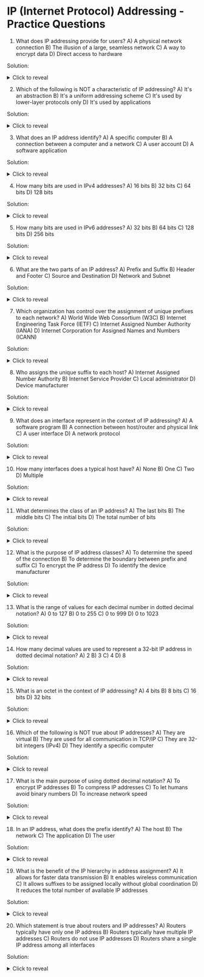 # IP (Internet Protocol) Addressing - Practice Questions

1. What does IP addressing provide for users?
   A) A physical network connection
   B) The illusion of a large, seamless network
   C) A way to encrypt data
   D) Direct access to hardware

Solution: <details><summary>Click to reveal</summary>B) The illusion of a large, seamless network</details>

2. Which of the following is NOT a characteristic of IP addressing?
   A) It's an abstraction
   B) It's a uniform addressing scheme
   C) It's used by lower-layer protocols only
   D) It's used by applications

Solution: <details><summary>Click to reveal</summary>C) It's used by lower-layer protocols only</details>

3. What does an IP address identify?
   A) A specific computer
   B) A connection between a computer and a network
   C) A user account
   D) A software application

Solution: <details><summary>Click to reveal</summary>B) A connection between a computer and a network</details>

4. How many bits are used in IPv4 addresses?
   A) 16 bits
   B) 32 bits
   C) 64 bits
   D) 128 bits

Solution: <details><summary>Click to reveal</summary>B) 32 bits</details>

5. How many bits are used in IPv6 addresses?
   A) 32 bits
   B) 64 bits
   C) 128 bits
   D) 256 bits

Solution: <details><summary>Click to reveal</summary>C) 128 bits</details>

6. What are the two parts of an IP address?
   A) Prefix and Suffix
   B) Header and Footer
   C) Source and Destination
   D) Network and Subnet

Solution: <details><summary>Click to reveal</summary>A) Prefix and Suffix</details>

7. Which organization has control over the assignment of unique prefixes to each network?
   A) World Wide Web Consortium (W3C)
   B) Internet Engineering Task Force (IETF)
   C) Internet Assigned Number Authority (IANA)
   D) Internet Corporation for Assigned Names and Numbers (ICANN)

Solution: <details><summary>Click to reveal</summary>C) Internet Assigned Number Authority (IANA)</details>

8. Who assigns the unique suffix to each host?
   A) Internet Assigned Number Authority
   B) Internet Service Provider
   C) Local administrator
   D) Device manufacturer

Solution: <details><summary>Click to reveal</summary>C) Local administrator</details>

9. What does an interface represent in the context of IP addressing?
   A) A software program
   B) A connection between host/router and physical link
   C) A user interface
   D) A network protocol

Solution: <details><summary>Click to reveal</summary>B) A connection between host/router and physical link</details>

10. How many interfaces does a typical host have?
    A) None
    B) One
    C) Two
    D) Multiple

Solution: <details><summary>Click to reveal</summary>B) One</details>

11. What determines the class of an IP address?
    A) The last bits
    B) The middle bits
    C) The initial bits
    D) The total number of bits

Solution: <details><summary>Click to reveal</summary>C) The initial bits</details>

12. What is the purpose of IP address classes?
    A) To determine the speed of the connection
    B) To determine the boundary between prefix and suffix
    C) To encrypt the IP address
    D) To identify the device manufacturer

Solution: <details><summary>Click to reveal</summary>B) To determine the boundary between prefix and suffix</details>

13. What is the range of values for each decimal number in dotted decimal notation?
    A) 0 to 127
    B) 0 to 255
    C) 0 to 999
    D) 0 to 1023

Solution: <details><summary>Click to reveal</summary>B) 0 to 255</details>

14. How many decimal values are used to represent a 32-bit IP address in dotted decimal notation?
    A) 2
    B) 3
    C) 4
    D) 8

Solution: <details><summary>Click to reveal</summary>C) 4</details>

15. What is an octet in the context of IP addressing?
    A) 4 bits
    B) 8 bits
    C) 16 bits
    D) 32 bits

Solution: <details><summary>Click to reveal</summary>B) 8 bits</details>

16. Which of the following is NOT true about IP addresses?
    A) They are virtual
    B) They are used for all communication in TCP/IP
    C) They are 32-bit integers (IPv4)
    D) They identify a specific computer

Solution: <details><summary>Click to reveal</summary>D) They identify a specific computer</details>

17. What is the main purpose of using dotted decimal notation?
    A) To encrypt IP addresses
    B) To compress IP addresses
    C) To let humans avoid binary numbers
    D) To increase network speed

Solution: <details><summary>Click to reveal</summary>C) To let humans avoid binary numbers</details>

18. In an IP address, what does the prefix identify?
    A) The host
    B) The network
    C) The application
    D) The user

Solution: <details><summary>Click to reveal</summary>B) The network</details>

19. What is the benefit of the IP hierarchy in address assignment?
    A) It allows for faster data transmission
    B) It enables wireless communication
    C) It allows suffixes to be assigned locally without global coordination
    D) It reduces the total number of available IP addresses

Solution: <details><summary>Click to reveal</summary>C) It allows suffixes to be assigned locally without global coordination</details>

20. Which statement is true about routers and IP addresses?
    A) Routers typically have only one IP address
    B) Routers typically have multiple IP addresses
    C) Routers do not use IP addresses
    D) Routers share a single IP address among all interfaces

Solution: <details><summary>Click to reveal</summary>B) Routers typically have multiple IP addresses</details>